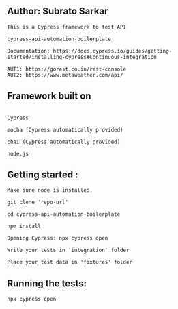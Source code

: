 Author: Subrato Sarkar
------------------------------

```
This is a Cypress framework to test API

cypress-api-automation-boilerplate

Documentation: https://docs.cypress.io/guides/getting-started/installing-cypress#Continuous-integration

AUT1: https://gorest.co.in/rest-console
AUT2: https://www.metaweather.com/api/

````

Framework built on
------------------------------

```

Cypress

mocha (Cypress automatically provided)

chai (Cypress automatically provided)

node.js

```

Getting started :
------------------------------

```
Make sure node is installed.

git clone 'repo-url'

cd cypress-api-automation-boilerplate

npm install

Opening Cypress: npx cypress open

Write your tests in 'integration' folder

Place your test data in 'fixtures' folder

```

Running the tests:
-------------------
```
npx cypress open

```
